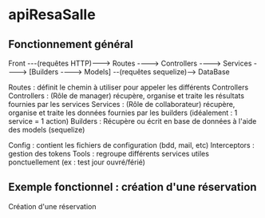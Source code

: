 # apiResaSalle

## Fonctionnement général

Front ---(requêtes HTTP)---> Routes ----> Controllers ----> Services ----> [Builders ----> Models] --(requêtes sequelize)--> DataBase

Routes : définit le chemin à utiliser pour appeler les différents Controllers
Controllers : (Rôle de manager) récupère, organise et traite les résultats fournies par les services
Services : (Rôle de collaborateur) récupère, organise et traite les données fournies par les builders (idéalement : 1 service = 1 action)
Builders : Récupère ou écrit en base de données à l'aide des models (sequelize)

Config : contient les fichiers de configuration (bdd, mail, etc)
Interceptors : gestion des tokens
Tools : regroupe différents services utiles ponctuellement (ex : test jour ouvré/férié)

## Exemple fonctionnel : création d'une réservation

Création d'une réservation
